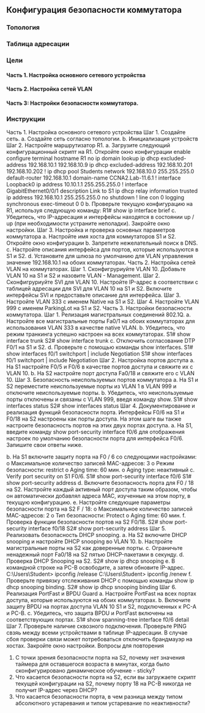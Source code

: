 ## Конфигурация безопасности коммутатора
### Топология
### Таблица адресации
### Цели
#### Часть 1. Настройка основного сетевого устройства
#### Часть 2. Настройка сетей VLAN
#### Часть 3: Настройки безопасности коммутатора.
### Инструкции
Часть 1. Настройка основного сетевого устройства
Шаг 1. Создайте сеть.
a.	Создайте сеть согласно топологии.
b.	Инициализация устройств
Шаг 2. Настройте маршрутизатор R1.
a.	Загрузите следующий конфигурационный скрипт на R1.
Откройте окно конфигурации
enable
configure terminal
hostname R1
no ip domain lookup
ip dhcp excluded-address 192.168.10.1 192.168.10.9
ip dhcp excluded-address 192.168.10.201 192.168.10.202
!
ip dhcp pool Students
 network 192.168.10.0 255.255.255.0
 default-router 192.168.10.1
 domain-name CCNA2.Lab-11.6.1
!
interface Loopback0
 ip address 10.10.1.1 255.255.255.0
!
interface GigabitEthernet0/0/1
 description Link to S1
 ip dhcp relay information trusted
 ip address 192.168.10.1 255.255.255.0
 no shutdown
!
line con 0
 logging synchronous
 exec-timeout 0 0
b.	Проверьте текущую конфигурацию на R1, используя следующую команду:
R1# show ip interface brief
c.	Убедитесь, что IP-адресация и интерфейсы находятся в состоянии up / up (при необходимости устраните неполадки).
Закройте окно настройки.
Шаг 3. Настройка и проверка основных параметров коммутатора
a.	Настройте имя хоста для коммутаторов S1 и S2.
Откройте окно конфигурации
b.	Запретите нежелательный поиск в DNS.
c.	Настройте описания интерфейса для портов, которые используются в S1 и S2.
d.	Установите для шлюза по умолчанию для VLAN управления значение 192.168.10.1 на обоих коммутаторах.
Часть 2. Настройка сетей VLAN на коммутаторах.
Шаг 1. Сконфигруриуйте VLAN 10.
Добавьте VLAN 10 на S1 и S2 и назовите VLAN - Management.
Шаг 2. Сконфигруриуйте SVI для VLAN 10.
Настройте IP-адрес в соответствии с таблицей адресации для SVI для VLAN 10 на S1 и S2. Включите интерфейсы SVI и предоставьте описание для интерфейса.
Шаг 3. Настройте VLAN 333 с именем Native на S1 и S2.
Шаг 4. Настройте VLAN 999 с именем ParkingLot на S1 и S2.
Часть 3. Настройки безопасности коммутатора.
Шаг 1. Релизация магистральных соединений 802.1Q.
a.	Настройте все магистральные порты Fa0/1 на обоих коммутаторах для использования VLAN 333 в качестве native VLAN.
b.	Убедитесь, что режим транкинга успешно настроен на всех коммутаторах.
S1# show interface trunk
S2# show interface trunk
c.	Отключить согласование DTP F0/1 на S1 и S2. 
d.	Проверьте с помощью команды show interfaces.
S1# show interfaces f0/1 switchport | include Negotiation
S1# show interfaces f0/1 switchport | include Negotiation
Шаг 2. Настройка портов доступа
a.	На S1 настройте F0/5 и F0/6 в качестве портов доступа и свяжите их с VLAN 10.
b.	На S2 настройте порт доступа Fa0/18 и свяжите его с VLAN 10.
Шаг 3. Безопасность неиспользуемых портов коммутатора
a.	На S1 и S2 переместите неиспользуемые порты из VLAN 1 в VLAN 999 и отключите неиспользуемые порты.
b.	Убедитесь, что неиспользуемые порты отключены и связаны с VLAN 999, введя команду  show.
S1# show interfaces status
S2# show interfaces status
Шаг 4. Документирование и реализация функций безопасности порта.
Интерфейсы F0/6 на S1 и F0/18 на S2 настроены как порты доступа. На этом шаге вы также настроите безопасность портов на этих двух портах доступа.
a.	На S1, введите команду show port-security interface f0/6  для отображения настроек по умолчанию безопасности порта для интерфейса F0/6. Запишите свои ответы ниже.  

b.	На S1 включите защиту порта на F0 / 6 со следующими настройками:
o	Максимальное количество записей MAC-адресов: 3
o	Режим безопасности: restrict
o	Aging time: 60 мин.
o	Aging type: неактивный
c.	Verify port security on S1 F0/6.
S1# show port-security interface f0/6
S1# show port-security address
d.	Включите безопасность порта для F0 / 18 на S2. Настройте каждый активный порт доступа таким образом, чтобы он автоматически добавлял адреса МАС, изученные на этом порту, в текущую конфигурацию.
e.	Настройте следующие параметры безопасности порта на S2 F / 18:
o	Максимальное количество записей MAC-адресов: 2
o	Тип безопасности: Protect
o	Aging time: 60 мин.
f.	Проверка функции безопасности портов на S2 F0/18.
S2# show port-security interface f0/18
S2# show port-security address
Шаг 5. Реализовать безопасность DHCP snooping.
a.	На S2 включите DHCP snooping и настройте DHCP snooping во VLAN 10.
b.	Настройте магистральные порты на S2 как доверенные порты.
c.	Ограничьте ненадежный порт Fa0/18 на S2 пятью DHCP-пакетами в секунду.
d.	Проверка DHCP Snooping на S2.
S2# show ip dhcp snooping
e.	В командной строке на PC-B освободите, а затем обновите IP-адрес.
C:\Users\Student> ipconfig /release
C:\Users\Student> ipconfig /renew
f.	Проверьте привязку отслеживания DHCP с помощью команды show ip dhcp snooping binding.
S2# show ip dhcp snooping binding 
Шаг 6. Реализация PortFast и BPDU Guard
a.	Настройте PortFast на всех портах доступа, которые используются на обоих коммутаторах.
b.	Включите защиту BPDU на портах доступа VLAN 10 S1 и S2, подключенных к PC-A и PC-B.
c.	Убедитесь, что защита BPDU и PortFast включены на соответствующих портах.
S1# show spanning-tree interface f0/6 detail
Шаг 7. Проверьте наличие сквозного ⁪подключения.
Проверьте PING свзяь между всеми устройствами в таблице IP-адресации. В случае сбоя проверки связи может потребоваться отключить брандмауэр на хостах.
Закройте окно настройки.
Вопросы для повторения
1.	С точки зрения безопасности порта на S2, почему нет значения таймера для оставшегося возраста в минутах, когда было сконфигурировано динамическое обучение - sticky?
2.	Что касается безопасности порта на S2, если вы загружаете скрипт текущей конфигурации на S2, почему порту 18 на PC-B никогда не получит IP-адрес через DHCP?
3.	Что касается безопасности порта, в чем разница между типом абсолютного устаревания и типом устаревание по неактивности?
